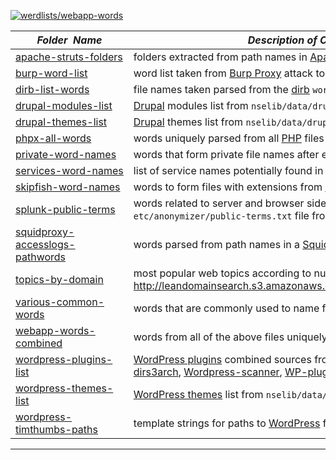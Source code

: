 [![werdlists/webapp-words](https://img.shields.io/badge/werdlists-webapp_words-purple.svg?logo=github&style=popout&longCache=true)](# "werdlists/webapp-words")

|&nbsp;&nbsp;&nbsp;&nbsp;&nbsp;&nbsp;&nbsp;&nbsp;_Folder&nbsp;&nbsp;Name_&nbsp;&nbsp;&nbsp;&nbsp;&nbsp;&nbsp;&nbsp;&nbsp;| _Description of Contents_
|:------------------------|--------------------------------------------------------------------------------------------------------------------------------------------------------
| [apache-struts-folders](apache-struts-folders.txt) |  folders extracted from path names in [Apache Struts](https://struts.apache.org "Apache Struts is a free, open-source, MVC framework for creating elegant, modern Java web applications.") release packages   
| [burp-word-list](burp-word-list.txt.xz) |  word list taken from [Burp Proxy](https://portswigger.net/burp "Burp Suite Scanner") attack tool 
| [dirb-list-words](dirb-list-words.txt) |  file names taken parsed from the [dirb](https://dirb.sourceforge.net) `wordlists` folder 
| [drupal-modules-list](drupal-modules-list.txt) |  [Drupal](https://www.drupal.org/) modules list from `nselib/data/drupal-modules.lst` 
| [drupal-themes-list](drupal-themes-list.txt) |  [Drupal](https://www.drupal.org/) themes list from `nselib/data/drupal-themes.lst` 
| [phpx-all-words](phpx-all-words.txt) |  words uniquely parsed from all [PHP](http://www.php.net) files in `webapp-files` 
| [private-word-names](private-word-names.txt) |  words that form private file names after extension appendage 
| [services-word-names](services-word-names.txt) |  list of service names potentially found in a web app 
| [skipfish-word-names](skipfish-word-names.txt) |  words to form files with extensions from [skipfish](https://code.google.com/archive/p/skipfish/ "Skipfish is an active web application security reconnaissance tool") scanner 
| [splunk-public-terms](splunk-public-terms.txt) |  words related to server and browser side web technologies.. the `etc/anonymizer/public-terms.txt` file from a [Splunk](https://www.splunk.com/) install 
| [squidproxy-accesslogs-pathwords](squidproxy-accesslogs-pathwords.txt) |  words parsed from path names in a [Squid](https://squid-cache.org "Squid is a caching proxy for the Web supporting HTTP, HTTPS, FTP, and more.") proxy `access.log`  
| [topics-by-domain](topics-by-domain.txt) | most popular web topics according to number of domain names via: <http://leandomainsearch.s3.amazonaws.com/topics_by_domain_count.txt>  
| [various-common-words](various-common-words.txt) |  words that are commonly used to name files in web apps 
| [webapp-words-combined](webapp-words-combined.txt) |  words from all of the above files uniquely combined 
| [wordpress-plugins-list](wordpress-plugins-list.txt.xz) |  [WordPress plugins](https://wordpress.org/plugins/ "WordPress Plugins") combined sources from [NMap](https://nmap.org), [wp-plugin-checker](https://github.com/r0oth3x49/wp-plugin-checker), [dirs3arch](https://github.com/puniaze/dirs3arch), [Wordpress-scanner](https://github.com/RamadhanAmizudin/Wordpress-scanner/blob/master/base/data/list-plugins.txt), [WP-plugin-scanner](https://github.com/mintobit/WP-plugin-scanner/blob/master/plugins.txt), etc. 
| [wordpress-themes-list](wordpress-themes-list.txt) |  [WordPress themes](https://wordpress.org/themes/ "WordPress Themes") list from `nselib/data/wp-themes.lst` 
| [wordpress-timthumbs-paths](wordpress-timthumbs-paths.txt) |  template strings for paths to [WordPress](https://wordpress.org/) files 

* * *


